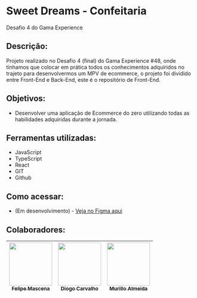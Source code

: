 # Sweet Dreams - Confeitaria
Desafio 4 do Gama Experience

## Descrição:
Projeto realizado no Desafio 4 (final) do Gama Experience #48, onde tínhamos que colocar em prática todos os conhecimentos adquiridos no trajeto para desenvolvermos um MPV de ecommerce, o projeto foi dividido entre Front-End
e Back-End, este é o repositório de Front-End.

## Objetivos:
- Desenvolver uma aplicação de Ecommerce do zero utilizando todas as habilidades adquiridas durante a jornada.

## Ferramentas utilizadas:
- JavaScript
- TypeScript
- React
- GIT
- Github

## Como acessar:
- (Em desenvolvimento) - <a target="_blank" href="https://www.figma.com/file/uJGo6QeAZhnieuFjHGws9O/Sweet-Dreams---Confeitaria?type=design&node-id=0-1&t=Hvh174zaYTQNtOMl-0">Veja no Figma aqui</a>


## Colaboradores:
| [<img src="https://avatars.githubusercontent.com/u/119469019?v=4" width=115><br><sub>Felipe Mascena</sub>](https://github.com/FMascena) |  [<img src="https://avatars.githubusercontent.com/u/101738853?v=4" width=115><br><sub>Diogo Carvalho</sub>](https://github.com/oakdio) | [<img src="https://" width=115><br><sub>Murillo Almeida</sub>](https://github.com/) |
| :---: | :---: | :---: |
